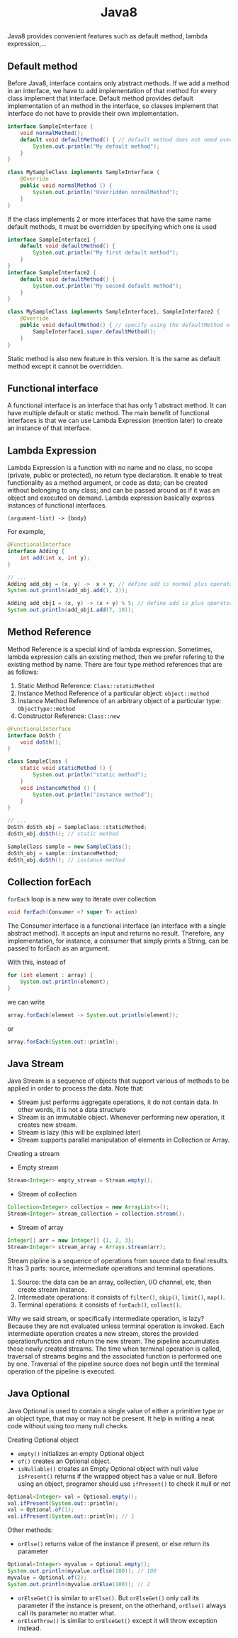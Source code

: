 # <p align="center"> Java8 </p> 

Java8 provides convenient features such as default method, lambda expression,...

## Default method
Before Java8, interface contains only abstract methods. If we add a method in an interface, we have to add implementation of that method for every class implement that interface. Default method provides default implementation of an method in the interface, so classes implement that interface do not have to provide their own implementation. 
```java
interface SampleInterface {
    void normalMethod(); 
    default void defaultMethod() { // default method does not need overridding
        System.out.println("My default method");
    }
}

class MySampleClass implements SampleInterface {
    @Override
    public void normalMethod () {
        System.out.println("Overridden normalMethod");
    }
}
```
If the class implements 2 or more interfaces that have the same name default methods, it must be overridden by specifying which one is used
```java
interface SampleInterface1 {
    default void defaultMethod() {
        System.out.println("My first default method");
    }
}
interface SampleInterface2 {
    default void defaultMethod() {
        System.out.println("My second default method");
    }
}

class MySampleClass implements SampleInterface1, SampleInterface2 {
    @Override
    public void defaultMethod() { // specify using the defaultMethod of SampleInterface1
        SampleInterface1.super.defaultMethod();
    }
}
```
Static method is also new feature in this version. It is the same as default method except it cannot be overridden.

## Functional interface
A functional interface is an interface that has only 1 abstract method. It can have multiple default or static method. The main benefit of functional interfaces is that we can use Lambda Expression (mention later) to create an instance of that interface.

## Lambda Expression

Lambda Expression is a function with no name and no class, no scope (private, public or protected), no return type declaration. It enable to treat functionality as a method argument, or code as data; can be created without belonging to any class; and can be passed around as if it was an object and executed on demand. Lambda expression basically express instances of functional interfaces.
```
(argument-list) -> {body}
```
For example,
```java
@FunctionalInterface
interface Adding {
    int add(int x, int y);
}

// ...
Adding add_obj = (x, y) ->  x + y; // define add is normal plus operator
System.out.println(add_obj.add(1, 2));

Adding add_obj1 = (x, y) -> (x + y) % 5; // define add is plus operator in modulo 5
System.out.println(add_obj1.add(7, 10));
```

## Method Reference
Method Reference is a special kind of lambda expression. Sometimes, lambda expression calls an existing method, then we prefer refering to the existing method by name. There are four type method references that are as follows:
1. Static Method Reference: `Class::staticMethod`
2. Instance Method Reference of a particular object: `object::method`
3. Instance Method Reference of an arbitrary object of a particular type: `ObjectType::method`
4. Constructor Reference: `Class::new`
```java
@FunctionalInterface
interface DoSth {
    void doSth();
}

class SampleClass {
    static void staticMethod () {
        System.out.println("static method");
    }
    void instanceMethod () {
        System.out.println("instance method");
    }
}

// ...
DoSth doSth_obj = SampleClass::staticMethod;
doSth_obj.doSth(); // static method

SampleClass sample = new SampleClass();
doSth_obj = sample::instanceMethod;
doSth_obj.doSth(); // instance method
```

## Collection forEach
`forEach` loop is a new way to iterate over collection
```java
void forEach(Consumer <? super T> action)
```
The Consumer interface is a functional interface (an interface with a single abstract method). It accepts an input and returns no result. Therefore, any implementation, for instance, a consumer that simply prints a String, can be passed to forEach as an argument.

With this, instead of 
```java
for (int element : array) {
    System.out.println(element);
}
```
we can write 
```java
array.forEach(element -> System.out.println(element));
```
or
```java
array.forEach(System.out::println);
```

## Java Stream
Java Stream is a sequence of objects that support various of methods to be applied in order to process the data. Note that:
* Stream just performs aggregate operations, it do not contain data. In other words, it is not a data structure
* Stream is an immutable object. Whenever performing new operation, it creates new stream.
* Stream is lazy (this will be explained later)
* Stream supports parallel manipulation of elements in Collection or Array.

Creating a stream 
* Empty stream
```java
Stream<Integer> empty_stream = Stream.empty();
```
* Stream of collection
```java
Collection<Integer> collection = new ArrayList<>();
Stream<Integer> stream_collection = collection.stream();
```
* Stream of array
```java
Integer[] arr = new Integer[] {1, 2, 3};
Stream<Integer> stream_array = Arrays.stream(arr);
```
Stream pipline is a sequence of operations from source data to final results. It has 3 parts: source, intermediate operations and terminal operations.
1. Source: the data can be an array, collection, I/O channel, etc, then create stream instance.
2. Intermediate operations: it consists of `filter()`, `skip()`, `limit()`, `map()`.
3. Terminal operations: it consists of `forEach()`, `collect()`.

Why we said stream, or specifically intermediate operation, is lazy? Because they are not evaluated unless terminal operation is invoked. Each intermediate operation creates a new stream, stores the provided operation/function and return the new stream. The pipeline accumulates these newly created streams. The time when terminal operation is called, traversal of streams begins and the associated function is performed one by one. Traversal of the pipeline source does not begin until the terminal operation of the pipeline is executed.

## Java Optional
Java Optional is used to contain a single value of either a primitive type or an object type, that may or may not be present. It help in writing a neat code without using too many null checks.

Creating Optional object
* `empty()` initializes an empty Optional object
* `of()`  creates an Optional object.
* `isNullable()` creates an Empty Optional object with null value
`isPresent()` returns if the wrapped object has a value or null. Before using an object, programer should use `ifPresent()` to check it null or not
```java
Optional<Integer> val = Optional.empty();
val.ifPresent(System.out::println);
val = Optional.of(1);
val.ifPresent(System.out::println); // 1
```

Other methods:
* `orElse()` returns value of the instance if present, or else return its parameter
```java
Optional<Integer> myvalue = Optional.empty();
System.out.println(myvalue.orElse(100)); // 100
myvalue = Optional.of(2);
System.out.println(myvalue.orElse(100)); // 2
```
* `orElseGet()` is similar to `orElse()`. But `orElseGet()` only call its parameter if the instance is present, on the otherhand, `orElse()` always call its parameter no matter what.
* `orElseThrow()` is similar to `orElseGet()` except it will throw exception instead.